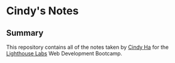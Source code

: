 # Cindy's Notes

## Summary
This repository contains all of the notes taken by [Cindy Ha](https://github.com/cndha) for the [Lighthouse Labs](https://www.lighthouselabs.ca/) Web Development Bootcamp.
